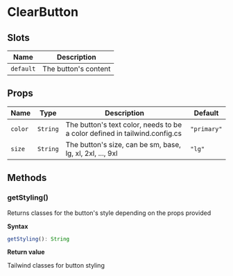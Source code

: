 # ClearButton

## Slots

| Name      | Description          |
| --------- | -------------------- |
| `default` | The button's content |

## Props

| Name    | Type     | Description                                                                | Default     |
| ------- | -------- | -------------------------------------------------------------------------- | ----------- |
| `color` | `String` | The button's text color, needs to be a color defined in tailwind.config.cs | `"primary"` |
| `size`  | `String` | The button's size, can be sm, base, lg, xl, 2xl, ..., 9xl                  | `"lg"`      |

## Methods

### getStyling()

Returns classes for the button's style depending on the props provided

**Syntax**

```typescript
getStyling(): String
```

**Return value**

Tailwind classes for button styling

